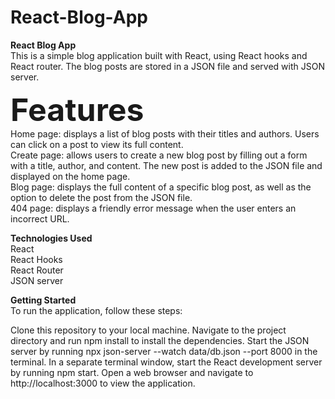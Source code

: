 # React-Blog-App


**React Blog App**<br>
This is a simple blog application built with React, using React hooks and React router. The blog posts are stored in a JSON file and served with JSON server.


**<span style="font-size: 50px;">Features</span>** <br>
Home page: displays a list of blog posts with their titles and authors. Users can click on a post to view its full content.<br>
Create page: allows users to create a new blog post by filling out a form with a title, author, and content. The new post is added to the JSON file and displayed on the home page.<br>
Blog page: displays the full content of a specific blog post, as well as the option to delete the post from the JSON file.<br>
404 page: displays a friendly error message when the user enters an incorrect URL.

**Technologies Used**<br>
React<br>
React Hooks<br>
React Router<br>
JSON server<br>

**Getting Started**<br>
To run the application, follow these steps:<br>

Clone this repository to your local machine.
Navigate to the project directory and run npm install to install the dependencies.
Start the JSON server by running npx json-server --watch data/db.json --port 8000 in the terminal.
In a separate terminal window, start the React development server by running npm start.
Open a web browser and navigate to http://localhost:3000 to view the application.
